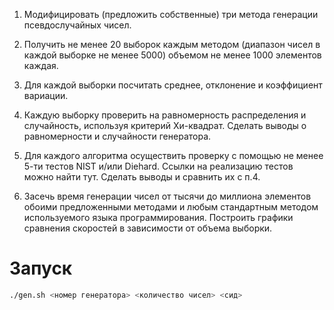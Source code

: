 1. Модифицировать (предложить собственные) три метода генерации
   псевдослучайных чисел.

2. Получить не менее 20 выборок каждым методом (диапазон чисел в
   каждой выборке не менее 5000) объемом не менее 1000 элементов каждая.

3. Для каждой выборки посчитать среднее, отклонение и коэффициент вариации.

4. Каждую выборку проверить на равномерность распределения и
   случайность, используя критерий Хи-квадрат. Сделать выводы о
   равномерности и случайности генератора.

5. Для каждого алгоритма осуществить проверку с помощью не менее
   5-ти тестов NIST и/или Diehard. Ссылки на реализацию тестов можно найти
   тут. Сделать выводы и сравнить их с п.4.

6. Засечь время генерации чисел от тысячи до миллиона элементов
   обоими предложенными методами и любым стандартным методом
   используемого языка программирования. Построить графики
   сравнения скоростей в зависимости от объема выборки.


# Запуск

```bash
./gen.sh <номер генератора> <количество чисел> <сид>
```
